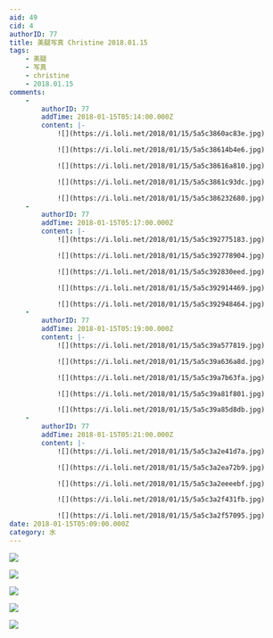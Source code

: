 ```yaml
---
aid: 49
cid: 4
authorID: 77
title: 美腿写真 Christine 2018.01.15
tags:
    - 美腿
    - 写真
    - christine
    - 2018.01.15
comments:
    -
        authorID: 77
        addTime: 2018-01-15T05:14:00.000Z
        content: |-
            ![](https://i.loli.net/2018/01/15/5a5c3860ac83e.jpg)

            ![](https://i.loli.net/2018/01/15/5a5c38614b4e6.jpg)

            ![](https://i.loli.net/2018/01/15/5a5c38616a810.jpg)

            ![](https://i.loli.net/2018/01/15/5a5c3861c93dc.jpg)

            ![](https://i.loli.net/2018/01/15/5a5c386232680.jpg)
    -
        authorID: 77
        addTime: 2018-01-15T05:17:00.000Z
        content: |-
            ![](https://i.loli.net/2018/01/15/5a5c392775183.jpg)

            ![](https://i.loli.net/2018/01/15/5a5c392778904.jpg)

            ![](https://i.loli.net/2018/01/15/5a5c392830eed.jpg)

            ![](https://i.loli.net/2018/01/15/5a5c392914469.jpg)

            ![](https://i.loli.net/2018/01/15/5a5c392948464.jpg)
    -
        authorID: 77
        addTime: 2018-01-15T05:19:00.000Z
        content: |-
            ![](https://i.loli.net/2018/01/15/5a5c39a577819.jpg)

            ![](https://i.loli.net/2018/01/15/5a5c39a636a8d.jpg)

            ![](https://i.loli.net/2018/01/15/5a5c39a7b63fa.jpg)

            ![](https://i.loli.net/2018/01/15/5a5c39a81f801.jpg)

            ![](https://i.loli.net/2018/01/15/5a5c39a85d8db.jpg)
    -
        authorID: 77
        addTime: 2018-01-15T05:21:00.000Z
        content: |-
            ![](https://i.loli.net/2018/01/15/5a5c3a2e41d7a.jpg)

            ![](https://i.loli.net/2018/01/15/5a5c3a2ea72b9.jpg)

            ![](https://i.loli.net/2018/01/15/5a5c3a2eeeebf.jpg)

            ![](https://i.loli.net/2018/01/15/5a5c3a2f431fb.jpg)

            ![](https://i.loli.net/2018/01/15/5a5c3a2f57095.jpg)
date: 2018-01-15T05:09:00.000Z
category: 水
---
```


![](https://i.loli.net/2018/01/15/5a5c36ef3a7ba.jpg)

![](https://i.loli.net/2018/01/15/5a5c36ef9263b.jpg)

![](https://i.loli.net/2018/01/15/5a5c36f009469.jpg)

![](https://i.loli.net/2018/01/15/5a5c36f132b54.jpg)

![](https://i.loli.net/2018/01/15/5a5c36f18197b.jpg)
